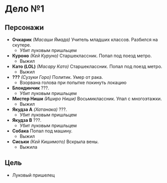 # Дело №1

## Персонажи

*   **Очкарик**
    *(Масаши Ямада)*
    Учитель младших классов.
    Разбился на скутере.
    *   Убит луковым пришльцем
*   **Куроно**
    *(Кей Куруно)*
    Старшеклассник.
    Попал под поезд метро.
    *   Выжил
*   **Като (LOL)**
    *(Масару Като)*
    Старшеклассник.
    Попал под поезд метро.
    *   Выжил
*   **???**
    *(Сузуки Горо)*
    Политик.
    Умер от рака.
    *   Взорвана голова при попытке покинуть локацию
*   **Блондинчик**
    ???.
    *   Убит луковым пришльцем
*   **Мистер Ниши**
    *(Иширо Ниши)*
    Восьмиклассник.
    Упал с многоэтажки.
    *   Выжил
*   **Якудза A**
    *(Хатанака)*
    ???.
    *   Убит луковым пришльцем
*   **Якудза B**
    ???.
    *   Убит луковым пришльцем
*   **Собака**
    Попал под машину.
    *   Выжил
*   **Сиськи**
    *(Кей Кишимото)*
    Вскрыла вены.
    *   Выжила

## Цель

*   Луковый пришелец
